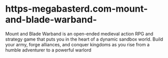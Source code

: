 # https-megabasterd.com-mount-and-blade-warband-
Mount and Blade Warband is an open-ended medieval action RPG and strategy game that puts you in the heart of a dynamic sandbox world. Build your army, forge alliances, and conquer kingdoms as you rise from a humble adventurer to a powerful warlord
